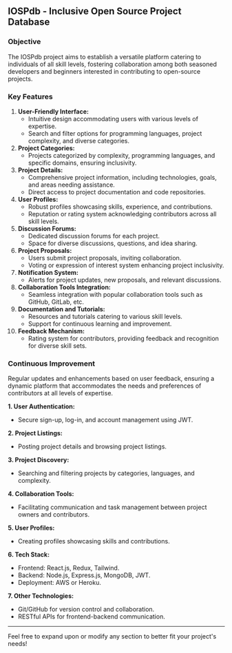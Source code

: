 ## IOSPdb - Inclusive Open Source Project Database

### Objective
The IOSPdb project aims to establish a versatile platform catering to individuals of all skill levels, fostering collaboration among both seasoned developers and beginners interested in contributing to open-source projects.

### Key Features
1. **User-Friendly Interface:**
   - Intuitive design accommodating users with various levels of expertise.
   - Search and filter options for programming languages, project complexity, and diverse categories.
2. **Project Categories:**
   - Projects categorized by complexity, programming languages, and specific domains, ensuring inclusivity.
3. **Project Details:**
   - Comprehensive project information, including technologies, goals, and areas needing assistance.
   - Direct access to project documentation and code repositories.
4. **User Profiles:**
   - Robust profiles showcasing skills, experience, and contributions.
   - Reputation or rating system acknowledging contributors across all skill levels.
5. **Discussion Forums:**
   - Dedicated discussion forums for each project.
   - Space for diverse discussions, questions, and idea sharing.
6. **Project Proposals:**
   - Users submit project proposals, inviting collaboration.
   - Voting or expression of interest system enhancing project inclusivity.
7. **Notification System:**
   - Alerts for project updates, new proposals, and relevant discussions.
8. **Collaboration Tools Integration:**
   - Seamless integration with popular collaboration tools such as GitHub, GitLab, etc.
9. **Documentation and Tutorials:**
   - Resources and tutorials catering to various skill levels.
   - Support for continuous learning and improvement.
10. **Feedback Mechanism:**
    - Rating system for contributors, providing feedback and recognition for diverse skill sets.

### Continuous Improvement
Regular updates and enhancements based on user feedback, ensuring a dynamic platform that accommodates the needs and preferences of contributors at all levels of expertise.


**1. User Authentication:**
   - Secure sign-up, log-in, and account management using JWT.

**2. Project Listings:**
   - Posting project details and browsing project listings.

**3. Project Discovery:**
   - Searching and filtering projects by categories, languages, and complexity.

**4. Collaboration Tools:**
   - Facilitating communication and task management between project owners and contributors.

**5. User Profiles:**
   - Creating profiles showcasing skills and contributions.

**6. Tech Stack:**
   - Frontend: React.js, Redux, Tailwind.
   - Backend: Node.js, Express.js, MongoDB, JWT.
   - Deployment: AWS or Heroku.

**7. Other Technologies:**
   - Git/GitHub for version control and collaboration.
   - RESTful APIs for frontend-backend communication.

---

Feel free to expand upon or modify any section to better fit your project's needs!
